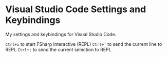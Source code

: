 # Visual Studio Code Settings and Keybindings

My settings and keybindings for Visual Studio Code.

`Ctrl+i` to start FSharp Interactive (REPL) 
`Ctrl+'` to send the current line to REPL
`Ctrl+;` to send the current selection to REPL
